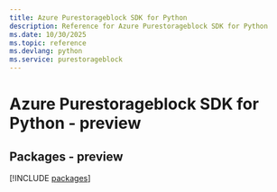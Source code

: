 ```yaml
---
title: Azure Purestorageblock SDK for Python
description: Reference for Azure Purestorageblock SDK for Python
ms.date: 10/30/2025
ms.topic: reference
ms.devlang: python
ms.service: purestorageblock
---
```

# Azure Purestorageblock SDK for Python - preview
## Packages - preview
[!INCLUDE [packages](purestorageblock-index.md)]